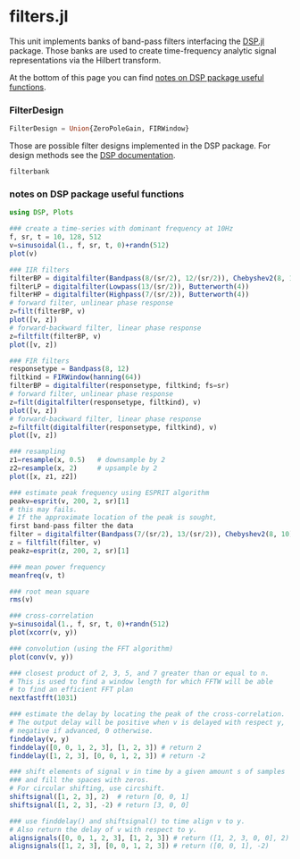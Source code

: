 # filters.jl

This unit implements banks of band-pass filters interfacing the [DSP.jl](https://github.com/JuliaDSP/DSP.jl) package. Those banks
are used to create time-frequency analytic signal representations
via the Hilbert transform.

At the bottom of this page you can find [notes on DSP package useful functions](@ref).

### FilterDesign
```julia
FilterDesign = Union{ZeroPoleGain, FIRWindow}
```

Those are possible filter designs implemented in the DSP package.
For design methods see the  [DSP documentation](https://juliadsp.github.io/DSP.jl/stable/filters/).

```@docs
filterbank
```

### notes on DSP package useful functions
```julia
using DSP, Plots

### create a time-series with dominant frequency at 10Hz
f, sr, t = 10, 128, 512
v=sinusoidal(1., f, sr, t, 0)+randn(512)
plot(v)

### IIR filters
filterBP = digitalfilter(Bandpass(8/(sr/2), 12/(sr/2)), Chebyshev2(8, 10))
filterLP = digitalfilter(Lowpass(13/(sr/2)), Butterworth(4))
filterHP = digitalfilter(Highpass(7/(sr/2)), Butterworth(4))
# forward filter, unlinear phase response
z=filt(filterBP, v)
plot([v, z])
# forward-backward filter, linear phase response
z=filtfilt(filterBP, v)
plot([v, z])

### FIR filters
responsetype = Bandpass(8, 12)
filtkind = FIRWindow(hanning(64))
filterBP = digitalfilter(responsetype, filtkind; fs=sr)
# forward filter, unlinear phase response
z=filt(digitalfilter(responsetype, filtkind), v)
plot([v, z])
# forward-backward filter, linear phase response
z=filtfilt(digitalfilter(responsetype, filtkind), v)
plot([v, z])

### resampling
z1=resample(x, 0.5)   # downsample by 2
z2=resample(x, 2)     # upsample by 2
plot([x, z1, z2])

### estimate peak frequency using ESPRIT algorithm
peakv=esprit(v, 200, 2, sr)[1]
# this may fails.
# If the approximate location of the peak is sought,
first band-pass filter the data
filter = digitalfilter(Bandpass(7/(sr/2), 13/(sr/2)), Chebyshev2(8, 10))
z = filtfilt(filter, v)
peakz=esprit(z, 200, 2, sr)[1]

### mean power frequency
meanfreq(v, t)

### root mean square
rms(v)

### cross-correlation
y=sinusoidal(1., f, sr, t, 0)+randn(512)
plot(xcorr(v, y))

### convolution (using the FFT algorithm)
plot(conv(v, y))

### closest product of 2, 3, 5, and 7 greater than or equal to n.
# This is used to find a window length for which FFTW will be able
# to find an efficient FFT plan
nextfastfft(1031)

### estimate the delay by locating the peak of the cross-correlation.
# The output delay will be positive when v is delayed with respect y,
# negative if advanced, 0 otherwise.
finddelay(v, y)
finddelay([0, 0, 1, 2, 3], [1, 2, 3]) # return 2
finddelay([1, 2, 3], [0, 0, 1, 2, 3]) # return -2

### shift elements of signal v in time by a given amount s of samples
### and fill the spaces with zeros.
# For circular shifting, use circshift.
shiftsignal([1, 2, 3], 2)  # return [0, 0, 1]
shiftsignal([1, 2, 3], -2) # return [3, 0, 0]

### use finddelay() and shiftsignal() to time align v to y.
# Also return the delay of v with respect to y.
alignsignals([0, 0, 1, 2, 3], [1, 2, 3]) # return ([1, 2, 3, 0, 0], 2)
alignsignals([1, 2, 3], [0, 0, 1, 2, 3]) # return ([0, 0, 1], -2)
```
